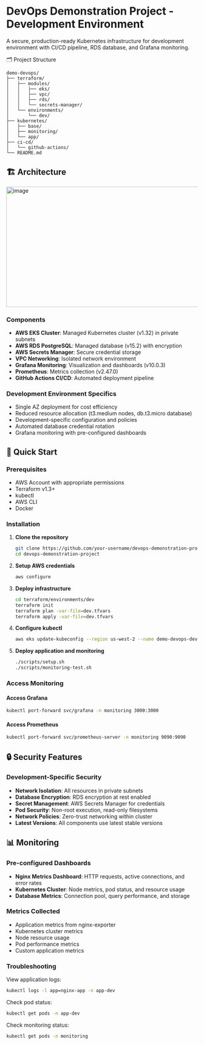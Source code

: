 # DevOps Demonstration Project - Development Environment

A secure, production-ready Kubernetes infrastructure for development environment with CI/CD pipeline, RDS database, and Grafana monitoring.

🗂️ Project Structure
```
demo-devops/
├── terraform/
│   ├── modules/
│   │   ├── eks/
│   │   ├── vpc/
│   │   ├── rds/
│   │   └── secrets-manager/
│   └── environments/
│       └── dev/
├── kubernetes/
│   ├── base/
│   ├── monitoring/
│   └── app/
├── ci-cd/
│   └── github-actions/
└── README.md
```
## 🏗️ Architecture
<img width="1167" height="317" alt="image" src="https://github.com/user-attachments/assets/38f9c514-2c98-4dd5-9c5d-e24503a8a9d8" />

### Components

- **AWS EKS Cluster**: Managed Kubernetes cluster (v1.32) in private subnets
- **AWS RDS PostgreSQL**: Managed database (v15.2) with encryption
- **AWS Secrets Manager**: Secure credential storage
- **VPC Networking**: Isolated network environment
- **Grafana Monitoring**: Visualization and dashboards (v10.0.3)
- **Prometheus**: Metrics collection (v2.47.0)
- **GitHub Actions CI/CD**: Automated deployment pipeline

### Development Environment Specifics

- Single AZ deployment for cost efficiency
- Reduced resource allocation (t3.medium nodes, db.t3.micro database)
- Development-specific configuration and policies
- Automated database credential rotation
- Grafana monitoring with pre-configured dashboards

## 🚀 Quick Start

### Prerequisites

- AWS Account with appropriate permissions
- Terraform v1.3+
- kubectl
- AWS CLI
- Docker

### Installation

1. **Clone the repository**
   ```bash
   git clone https://github.com/your-username/devops-demonstration-project.git
   cd devops-demonstration-project
   ```

2. **Setup AWS credentials**
   ```bash
   aws configure
   ```
3. **Deploy infrastructure**
      ```bash
   cd terraform/environments/dev
   terraform init
   terraform plan -var-file=dev.tfvars
   terraform apply -var-file=dev.tfvars
   ```

4.  **Configure kubectl**
      ```bash
      aws eks update-kubeconfig --region us-west-2 --name demo-devops-dev
    
5.  **Deploy application and monitoring**
      ```bash
      ./scripts/setup.sh
      ./scripts/monitoring-test.sh
     ```





### Access Monitoring
#### Access Grafana
```bash
kubectl port-forward svc/grafana -n monitoring 3000:3000
```

#### Access Prometheus
```bash
kubectl port-forward svc/prometheus-server -n monitoring 9090:9090
```




## 🔒 Security Features

### Development-Specific Security

- **Network Isolation**: All resources in private subnets
- **Database Encryption**: RDS encryption at rest enabled
- **Secret Management**: AWS Secrets Manager for credentials
- **Pod Security**: Non-root execution, read-only filesystems
- **Network Policies**: Zero-trust networking within cluster
- **Latest Versions**: All components use latest stable versions


## 📊 Monitoring

### Pre-configured Dashboards

- **Nginx Metrics Dashboard**: HTTP requests, active connections, and error rates
- **Kubernetes Cluster**: Node metrics, pod status, and resource usage
- **Database Metrics**: Connection pool, query performance, and storage

### Metrics Collected

- Application metrics from nginx-exporter
- Kubernetes cluster metrics
- Node resource usage
- Pod performance metrics
- Custom application metrics



### Troubleshooting

View application logs:
```bash
kubectl logs -l app=nginx-app -n app-dev
```

Check pod status:
```bash
kubectl get pods -n app-dev
```

Check monitoring status:
```bash
kubectl get pods -n monitoring
```

